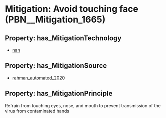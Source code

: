 # Mitigation: __Avoid touching face__ (PBN__Mitigation_1665)

## Property: has_MitigationTechnology

* [nan](../Technology/PBN__Technology_22)

## Property: has_MitigationSource

* [rahman_automated_2020](../Article/PBN__Article_265)

## Property: has_MitigationPrinciple

Refrain from touching eyes, nose, and mouth to prevent transmission of the virus from contaminated hands

